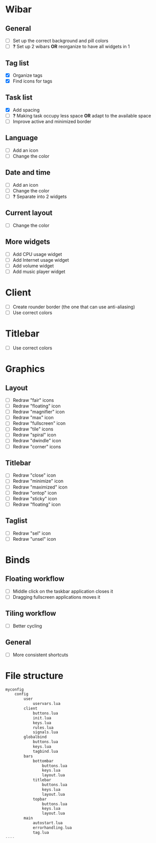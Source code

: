 # Wibar
## General
- [ ] Set up the correct background and pill colors
- [ ] **?** Set up 2 wibars **OR** reorganize to have all widgets in 1
## Tag list
- [X] Organize tags
- [x] Find icons for tags
## Task list
- [X] Add spacing
- [ ] **?** Making task occupy less space **OR** adapt to the available space
- [ ] Improve active and minimized border
## Language
- [ ] Add an icon
- [ ] Change the color
## Date and time
- [ ] Add an icon
- [ ] Change the color
- [ ] **?** Separate into 2 widgets
## Current layout
- [ ] Change the color
## More widgets
- [ ] Add CPU usage widget
- [ ] Add Internet usage widget
- [ ] Add volume widget
- [ ] Add music player widget

# Client
- [ ] Create rounder border (the one that can use anti-aliasing)
- [ ] Use correct colors

# Titlebar
- [ ] Use correct colors

# Graphics
## Layout
- [ ] Redraw "fair" icons
- [ ] Redraw "floating" icon
- [ ] Redraw "magnifier" icon
- [ ] Redraw "max" icon
- [ ] Redraw "fullscreen" icon
- [ ] Redraw "tile" icons
- [ ] Redraw "spiral" icon
- [ ] Redraw "dwindle" icon
- [ ] Redraw "corner" icons
## Titlebar
- [ ] Redraw "close" icon
- [ ] Redraw "minimize" icon
- [ ] Redraw "maximized" icon
- [ ] Redraw "ontop" icon
- [ ] Redraw "sticky" icon
- [ ] Redraw "floating" icon
## Taglist
- [ ] Redraw "sel" icon
- [ ] Redraw "unsel" icon

# Binds
## Floating workflow
- [ ] Middle click on the taskbar application closes it
- [ ] Dragging fullscreen applications moves it
## Tiling workflow
- [ ] Better cycling
## General
- [ ] More consistent shortcuts

# File structure
```cpp
myconfig
    config
        user
            uservars.lua
        client
            buttons.lua
            init.lua
            keys.lua
            rules.lua
            signals.lua
        globalbind
            buttons.lua
            keys.lua
            tagbind.lua
        bars
            bottombar
                buttons.lua
                keys.lua
                layout.lua
            titlebar
                buttons.lua
                keys.lua
                layout.lua
            topbar
                buttons.lua
                keys.lua
                layout.lua
        main
            autostart.lua
            errorhandling.lua
            tag.lua
----
```
